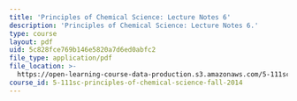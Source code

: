 ```yaml
---
title: 'Principles of Chemical Science: Lecture Notes 6'
description: 'Principles of Chemical Science: Lecture Notes 6.'
type: course
layout: pdf
uid: 5c828fce769b146e5820a7d6ed0abfc2
file_type: application/pdf
file_location: >-
  https://open-learning-course-data-production.s3.amazonaws.com/5-111sc-principles-of-chemical-science-fall-2014/5c828fce769b146e5820a7d6ed0abfc2_MIT5_111F14_Lec6.pdf
course_id: 5-111sc-principles-of-chemical-science-fall-2014
---
```

